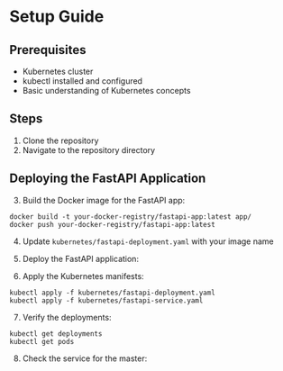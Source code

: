 # Setup Guide

## Prerequisites

- Kubernetes cluster
- kubectl installed and configured
- Basic understanding of Kubernetes concepts

## Steps

1. Clone the repository
2. Navigate to the repository directory

## Deploying the FastAPI Application

3. Build the Docker image for the FastAPI app:

```
docker build -t your-docker-registry/fastapi-app:latest app/
docker push your-docker-registry/fastapi-app:latest
```

4. Update `kubernetes/fastapi-deployment.yaml` with your image name
5. Deploy the FastAPI application:

6. Apply the Kubernetes manifests:

```
kubectl apply -f kubernetes/fastapi-deployment.yaml
kubectl apply -f kubernetes/fastapi-service.yaml
```

7. Verify the deployments:

```
kubectl get deployments
kubectl get pods
```

8. Check the service for the master:
